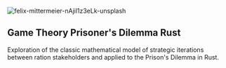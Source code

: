 ![felix-mittermeier-nAjil1z3eLk-unsplash](https://user-images.githubusercontent.com/100870737/222338468-95e0d407-61b1-486a-be0a-49894965618a.jpg)
## Game Theory Prisoner's Dilemma Rust

Exploration of the classic mathematical model of strategic iterations between ration stakeholders and applied to the Prison's Dilemma in Rust.
